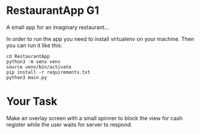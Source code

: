 # RestaurantApp G1

A small app for an imaginary restaurant...

In order to run the app you need to install virtualenv on your machine. Then you can run it like this:

```
cd RestaurantApp
python3 -m venv venv
source venv/bin/activate
pip install -r requirements.txt
python3 main.py
```


# Your Task

Make an overlay screen with a small spinner to block the view for cash register
while the user waits for server to respond.
